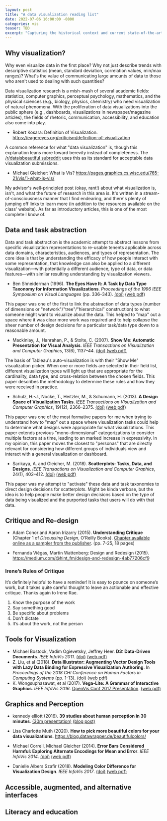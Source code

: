```yaml
---
layout: post
title: "A data visualization reading list"
date: 2022-07-06 16:00:00 -0800
categories: vis
teaser: TBD
excerpt: "Capturing the historical context and current state-of-the-art of the discipline"
---
```


## Why visualization?

Why even visualize data in the first place?  Why not just describe trends with descriptive statistics (mean, standard deviation, correlation values, min/max ranges)?  What's the value of communicating large amounts of data to those who aren't used to dealing with such quantities?  

Data visualization research is a mish-mash of several academic fields: statistics, computer graphics, perceptual psychology, mathematics, and the physical sciences (e.g., biology, physics, chemistry) who need visualization of natural phenomena.  With the proliferation of data visualizations into the public sphere (e.g., dashboards, visualizations in newspaper/magazine articles), the fields of rhetoric, communication, accessibility, and education also come into play.

* Robert Kosara: Definition of Visualization. https://eagereyes.org/criticism/definition-of-visualization

A common reference for what "data visualization" is, though this explanation leans more toward berevity instead of completeness. The [/r/dataisbeautiful subreddit](https://old.reddit.com/r/dataisbeautiful/) uses this as its standard for acceptable data visualization submissions.

* Michael Gleicher: What is Vis? https://pages.graphics.cs.wisc.edu/765-21/vis/1-what-is-vis/

My advisor's well-principled post (okay, rant!) about what visualization is, isn't, and what the future of research in this area is.  It's written in a stream-of-consciousness manner that I find endearing, and there's plenty of jumping off links to learn more (in addition to the resources available on the class' website).  As far as introductory articles, this is one of the most complete I know of.

## Data and task abstraction

Data and task abstraction is the academic attempt to abstract lessons from specific visualization representations to re-usable tenents applicable across data domains, characteristics, audiences, and types of representation.  The core idea is that by understanding the efficacy of how people interact with some representation, that knowledge can also be applied to a different visualization&mdash;with potentially a different audience, type of data, or data features&mdash;with similar resulting understanding by visualization viewers.

* Ben Shneiderman (1996). **The Eyes Have It: A Task by Data Type Taxonomy for Information Visualizations**. *Proceedings of the 1996 IEEE Symposium on Visual Languages* (pp. 336–343). [(doi)](http://doi.org/10.1109/VL.1996.545307) [(web pdf)](https://www.cs.umd.edu/~ben/papers/Shneiderman1996eyes.pdf)

This paper was one of the first to link the abstraction of data types (number of dimensions or "network"/"tree"/"hierarchical" construction) to what someone might want to visualize about the data.  This helped to "map" out a space where it was clear more work was required and to help collapse the sheer number of design decisions for a particular task/data type down to a reasonable amount.

* Mackinlay, J., Hanrahan, P., & Stolte, C. (2007). **Show Me: Automatic Presentation for Visual Analysis**. *IEEE Transactions on Visualization and Computer Graphics*, 13(6), 1137–44. [(doi)](http://doi.org/10.1109/TVCG.2007.70594) [(web pdf)](https://research.tableau.com/sites/default/files/200711-infovis-showme.pdf)

The basis of Tableau's auto-visualization is with their "Show Me" visualization picker.  When one or more fields are selected in their field list, different visualization types will light up that are appropriate for the cardinality, data type, and cross-relation between the chosen fields.  This paper describes the methodology to determine these rules and how they were received in practice.

* Schulz, H.-J., Nocke, T., Heitzler, M., & Schumann, H. (2013). **A Design Space of Visualization Tasks**. *IEEE Transactions on Visualization and Computer Graphics*, 19(12), 2366–2375. [(doi)](http://doi.org/10.1109/TVCG.2013.120) [(web pdf)](http://vcg.informatik.uni-rostock.de/~hs162/pdf/taskds.pdf)

This paper was one of the most formative papers for me when trying to understand how to "map" out a space where visualization tasks could help to determine what designs were appropriate for what visualizations.  This paper extends previous "mono-dimensional" categorizations to consider multiple factors at a time, leading to an marked increase in expressivity.  In my opinion, this paper moves the closest to "personas" that are directly relevant for considering how different groups of individuals view and interact with a general visualization or dashboard.

* Sarikaya, A. and Gleicher, M. (2018). **Scatterplots: Tasks, Data, and Designs**. *IEEE Transactions on Visualization and Computer Graphics*, 24(1), 402–412. [(doi)](http://dx.doi.org/10.1109/TVCG.2017.2744184) [(web pdf)](https://alper.datav.is/assets/publications/scatterplots/scatterplots-preprint.pdf)

This paper was my attempt to "activate" these data and task taxonomies to direct design decisions for scatterplots.  Might be kinda verbose, but the idea is to help people make better design decisions based on the type of data being visualized and the purported tasks that users will do with that data.

## Critique and Re-design

* Adam Conor and Aaron Irizarry (2015). **Understanding Critique** (Chapter 1 of *Discussing Design*, O’Reilly Books). [Chapter available online as a sampler from the publisher](http://cdn.oreillystatic.com/oreilly/booksamplers/9781491902400_sampler.pdf). (pp. 7-25, 18 pages)

* Fernanda Viégas, Martin Wattenberg: Design and Redesign (2015). https://medium.com/@hint_fm/design-and-redesign-4ab77206cf9

### Irene’s Rules of Critique

It’s definitely helpful to have a reminder!  It is easy to pounce on someone’s work, but it takes quite careful thought to leave an actionable and effective critique.  Thanks again to Irene Rae.

1. Know the purpose of the work
2. Say something good
3. Be specific about problems
4. Don’t dictate
5. It’s about the work, not the person


## Tools for Visualization

* Michael Bostock, Vadim Ogievetsky, Jeffrey Heer. **D3: Data-Driven Documents**. *IEEE InfoVis 2011*. [(doi)](https://doi.org/10.1109%2FTVCG.2011.185) [(web pdf)](http://vis.stanford.edu/files/2011-D3-InfoVis.pdf)
* Z. Liu, et al (2018). **Data Illustrator: Augmenting Vector Design Tools with Lazy Data Binding for Expressive Visualization Authoring**. In *Proceedings of the 2018 CHI Conference on Human Factors in Computing Systems* (pp. 1-13). [(doi)](https://dx.doi.org/10.1145/3173574.3173697) [(web pdf)](https://data-illustrator.cs.umd.edu/papers/DataIllustratorCHI18.pdf)
* K. Wongsuphasawat, et al (2017). **Vega-Lite: A Grammar of Interactive Graphics**. *IEEE InfoVis 2016*.  [OpenVis Conf 2017 Presentation](https://www.youtube.com/watch?v=9uaHRWj04D4). [(web pdf)](https://idl.cs.washington.edu/files/2017-VegaLite-InfoVis.pdf)


## Graphics and Perception

* kennedy elliott (2016). **39 studies about human perception in 30 minutes**. [(30m presentation)](https://www.youtube.com/watch?v=s0J6EDvlN30) [(blog post)](https://medium.com/@kennelliott/39-studies-about-human-perception-in-30-minutes-4728f9e31a73)

* Lisa Charlotte Muth (2020). **How to pick more beautiful colors for your data visualizations**. https://blog.datawrapper.de/beautifulcolors/

* Michael Correll, Michael Gleicher (2014). **Error Bars Considered Harmful: Exploring Alternate Encodings for Mean and Error**. *IEEE InfoVis 2014*. [(doi)](http://dx.doi.org/10.1109/TVCG.2014.2346298) [(web pdf)](https://graphics.cs.wisc.edu/Papers/2014/CG14/Preprint.pdf)

* Danielle Albers Szafir (2018). **Modeling Color Difference for Visualization Design**. *IEEE InfoVis 2017*. [(doi)](https://doi.org/10.1109/TVCG.2017.2744359) [(web pdf)](http://danielleszafir.com/colordiff_vis2017.pdf)


## Accessible, augmented, and alternative interfaces


## Literacy and education
